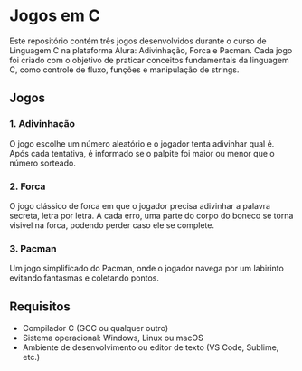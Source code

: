 # Jogos em C

Este repositório contém três jogos desenvolvidos durante o curso de Linguagem C na plataforma Alura: Adivinhação, Forca e Pacman. Cada jogo foi criado com o objetivo de praticar conceitos fundamentais da linguagem C, como controle de fluxo, funções e manipulação de strings.

## Jogos

### 1. Adivinhação
O jogo escolhe um número aleatório e o jogador tenta adivinhar qual é. Após cada tentativa, é informado se o palpite foi maior ou menor que o número sorteado.

### 2. Forca
O jogo clássico de forca em que o jogador precisa adivinhar a palavra secreta, letra por letra. A cada erro, uma parte do corpo do boneco se torna visivel na forca, podendo perder caso ele se complete.

### 3. Pacman
Um jogo simplificado do Pacman, onde o jogador navega por um labirinto evitando fantasmas e coletando pontos.

## Requisitos
* Compilador C (GCC ou qualquer outro)
* Sistema operacional: Windows, Linux ou macOS
* Ambiente de desenvolvimento ou editor de texto (VS Code, Sublime, etc.)